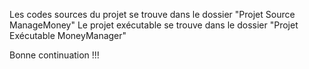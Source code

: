 Les codes sources du projet se trouve dans le dossier "Projet Source ManageMoney"
Le projet exécutable se trouve dans le dossier "Projet Exécutable MoneyManager"

Bonne continuation !!!